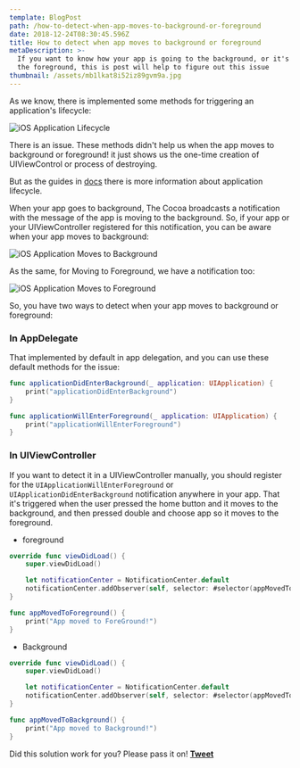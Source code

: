 ```yaml
---
template: BlogPost
path: /how-to-detect-when-app-moves-to-background-or-foreground
date: 2018-12-24T08:30:45.596Z
title: How to detect when app moves to background or foreground
metaDescription: >-
  If you want to know how your app is going to the background, or it's coming to
  the foreground, this is post will help to figure out this issue
thumbnail: /assets/mb1lkat8i52iz89gvm9a.jpg
---
```



As we know, there is implemented some methods for triggering an application's lifecycle:

![iOS Application Lifecycle](https://thepracticaldev.s3.amazonaws.com/i/fnqvclt37o2kd1pnhdr0.png)

There is an issue. These methods didn't help us when the app moves to background or foreground! it just shows us the one-time creation of UIViewControl or process of destroying.

But as the guides in [docs](https://developer.apple.com/library/content/documentation/iPhone/Conceptual/iPhoneOSProgrammingGuide/StrategiesforHandlingAppStateTransitions/StrategiesforHandlingAppStateTransitions.html) there is more information about application lifecycle.

When your app goes to background, The Cocoa broadcasts a notification with the message of the app is moving to the background. So, if your app or your UIViewController registered for this notification, you can be aware when your app moves to background:

![iOS Application Moves to Background](https://thepracticaldev.s3.amazonaws.com/i/8ylzau8kcf4pg76pv3s5.png)

As the same, for Moving to Foreground, we have a notification too:

![iOS Application Moves to Foreground](https://thepracticaldev.s3.amazonaws.com/i/dgmk2jju7w6v793fwzsx.png)

So, you have two ways to detect when your app moves to background or foreground:

### In AppDelegate

That implemented by default in app delegation, and you can use these default methods for the issue:

```swift
func applicationDidEnterBackground(_ application: UIApplication) {
    print("applicationDidEnterBackground")
}

func applicationWillEnterForeground(_ application: UIApplication) {
    print("applicationWillEnterForeground")
}
```

### In UIViewController

If you want to detect it in a UIViewController manually, you should register for the `UIApplicationWillEnterForeground` or `UIApplicationDidEnterBackground` notification anywhere in your app. That it's triggered when the user pressed the home button and it moves to the background, and then pressed double and choose app so it moves to the foreground.

- foreground

```swift
override func viewDidLoad() {
    super.viewDidLoad()

    let notificationCenter = NotificationCenter.default
    notificationCenter.addObserver(self, selector: #selector(appMovedToBackground), name: Notification.Name.UIApplicationWillEnterForeground, object: nil)
}

func appMovedToForeground() {
    print("App moved to ForeGround!")
}
```

- Background

```swift
override func viewDidLoad() {
    super.viewDidLoad()

    let notificationCenter = NotificationCenter.default
    notificationCenter.addObserver(self, selector: #selector(appMovedToBackground), name: Notification.Name.UIApplicationDidEnterBackground, object: nil)
}

func appMovedToBackground() {
    print("App moved to Background!")
}
```

Did this solution work for you? Please pass it on! **[Tweet](https://twitter.com/share)**
